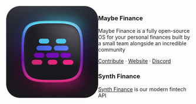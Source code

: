 <img src="./logo.png" align="left" width="250"/>

### Maybe Finance

Maybe Finance is a fully open-source OS for your personal finances built by a small team alongside an incredible community 

<a href="https://github.com/maybe-finance/maybe">Contribute</a> ·
<a href="https://maybefinance.com">Website</a>  ·
<a href="https://link.maybe.co/discord">Discord</a>

### Synth Finance

[Synth Finance](https://synthfinance.com/) is our modern fintech API
